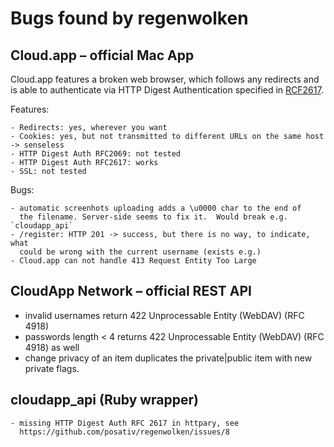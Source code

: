 # Bugs found by regenwolken

## Cloud.app – official Mac App

Cloud.app features a broken web browser, which follows any redirects and is
able to authenticate via HTTP Digest Authentication specified in [RCF2617][1].

[1]: https://tools.ietf.org/html/rfc2617

Features:

    - Redirects: yes, wherever you want
    - Cookies: yes, but not transmitted to different URLs on the same host -> senseless
    - HTTP Digest Auth RFC2069: not tested
    - HTTP Digest Auth RFC2617: works
    - SSL: not tested
    
Bugs:

    - automatic screenhots uploading adds a \u0000 char to the end of
      the filename. Server-side seems to fix it.  Would break e.g. `cloudapp_api`
    - /register: HTTP 201 -> success, but there is no way, to indicate, what
      could be wrong with the current username (exists e.g.)
    - Cloud.app can not handle 413 Request Entity Too Large
    
## CloudApp Network – official REST API

- invalid usernames return 422 Unprocessable Entity (WebDAV) (RFC 4918)
- passwords length < 4 returns 422 Unprocessable Entity (WebDAV) (RFC 4918) as well
- change privacy of an item duplicates the private|public item with new
  private flags.
      
## cloudapp_api (Ruby wrapper)

    - missing HTTP Digest Auth RFC 2617 in httpary, see
      https://github.com/posativ/regenwolken/issues/8